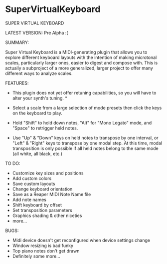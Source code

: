 ﻿# SuperVirtualKeyboard

SUPER VIRTUAL KEYBOARD

LATEST VERSION: Pre Alpha :(

SUMMARY:

Super Virtual Keyboard is a MIDI-generating plugin that allows you to explore different keyboard layouts with the intention of making microtonal scales, particularly
larger ones, easier to digest and compose with. This is actually a subproject of a more generalized, larger project to offer many different ways to analyze scales.

FEATURES:

 * This plugin does not yet offer retuning capabilities, so you will have to alter your synth's tuning. *

 - Select a scale from a large selection of mode presets then click the keys on the keyboard to play.

 - Hold "Shift" to hold down notes, "Alt" for "Mono Legato" mode, and "Space" to retrigger held notes.

 - Use "Up" & "Down" keys on held notes to transpose by one interval, or "Left" & "Right" keys to transpose by one modal step. 
   At this time, modal transposition is only possible if all held notes belong to the same mode (all white, all black, etc.)

TO DO:

 - Customize key sizes and positions
 - Add custom colors
 - Save custom layouts
 - Change keyboard orientation
 - Save as a Reaper MIDI Note Name file
 - Add note names
 - Shift keyboard by offset
 - Set transposition parameters
 - Graphics shading & other niceties
 - more...

BUGS:

 - Midi device doesn't get reconfigured when device settings change
 - Window resizing is bad funky
 - Top piano notes don't get drawn
 - Definitely some more...
